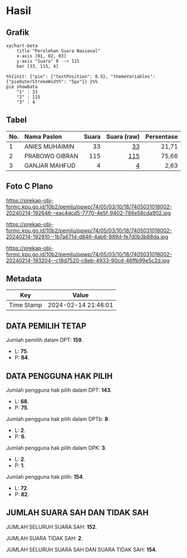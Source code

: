 # Hasil

## Grafik

```mermaid
xychart-beta
    title "Perolehan Suara Nasional"
    x-axis [01, 02, 03]
    y-axis "Suara" 0 --> 115
    bar [33, 115, 4]
```

```mermaid
%%{init: {"pie": {"textPosition": 0.5}, "themeVariables": {"pieOuterStrokeWidth": "5px"}} }%%
pie showData
    "1" : 33
    "2" : 115
    "3" : 4
```

## Tabel

| No. | Nama Paslon    | Suara | Suara (raw) | Persentase |
|:--- |:-------------- | -----:| -----------:| ----------:|
| 1   | ANIES MUHAIMIN | 33    | [33][p-1]   | 21,71      |
| 2   | PRABOWO GIBRAN | 115   | [115][p-2]  | 75,66      |
| 3   | GANJAR MAHFUD  | 4     | [4][p-3]    | 2,63       |


[p-1]: https://github.com/gigit-pemilu/pemilu-2024/blob/main/pilpres/hitung-suara/sub/74-sulawesi-tenggara/sub/05-konawe-selatan/sub/03-andoolo/sub/1018-potoro/sub/002-tps/sub/paslon-1.txt
[p-2]: https://github.com/gigit-pemilu/pemilu-2024/blob/main/pilpres/hitung-suara/sub/74-sulawesi-tenggara/sub/05-konawe-selatan/sub/03-andoolo/sub/1018-potoro/sub/002-tps/sub/paslon-2.txt
[p-3]: https://github.com/gigit-pemilu/pemilu-2024/blob/main/pilpres/hitung-suara/sub/74-sulawesi-tenggara/sub/05-konawe-selatan/sub/03-andoolo/sub/1018-potoro/sub/002-tps/sub/paslon-3.txt

## Foto C Plano

https://sirekap-obj-formc.kpu.go.id/10b2/pemilu/ppwp/74/05/03/10/18/7405031018002-20240214-192646--eac4dcd5-7770-4e5f-9402-786e58cda902.jpg

https://sirekap-obj-formc.kpu.go.id/10b2/pemilu/ppwp/74/05/03/10/18/7405031018002-20240214-192910--1b7a671d-d846-4ab6-889d-fe7d0b3b88da.jpg

https://sirekap-obj-formc.kpu.go.id/10b2/pemilu/ppwp/74/05/03/10/18/7405031018002-20240214-193204--c18d7520-c8eb-4933-90cd-46ffb99e5c2d.jpg


## Metadata

| Key        | Value               |
| ---------- | ------------------- |
| Time Stamp | 2024-02-14 21:46:01 |


## DATA PEMILIH TETAP

Jumlah pemilih dalam DPT: **159**.
 * L: **75**.
 * P: **84**.

## DATA PENGGUNA HAK PILIH

Jumlah pengguna hak pilih dalam DPT: **143**.
 * L: **68**.
 * P: **75**.

Jumlah pengguna hak pilih dalam DPTb: **8**.
 * L: **2**.
 * P: **6**.

Jumlah pengguna hak pilih dalam DPK: **3**.
 * L: **2**.
 * P: **1**.

Jumlah pengguna hak pilih: **154**.
 * L: **72**.
 * P: **82**.

## JUMLAH SUARA SAH DAN TIDAK SAH

JUMLAH SELURUH SUARA SAH: **152**.

JUMLAH SUARA TIDAK SAH: **2**.

JUMLAH SELURUH SUARA SAH DAN SUARA TIDAK SAH: **154**.


